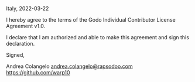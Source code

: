 Italy, 2022-03-22

I hereby agree to the terms of the Godo Individual Contributor License
Agreement v1.0.

I declare that I am authorized and able to make this agreement and sign this
declaration.

Signed,

Andrea Colangelo andrea.colangelo@rapsodoo.com https://github.com/warp10
